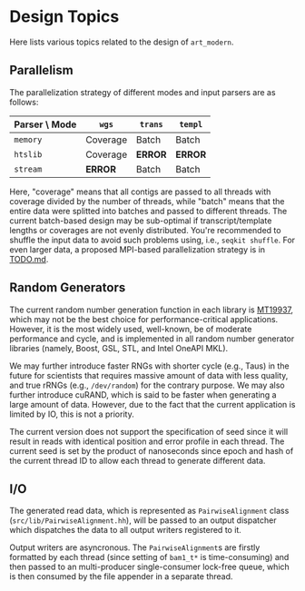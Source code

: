 # Design Topics

Here lists various topics related to the design of `art_modern`.

## Parallelism

The parallelization strategy of different modes and input parsers are as follows:

| Parser \ Mode | `wgs`     | `trans`   | `templ`   |
|---------------|-----------|-----------|-----------|
| `memory`      | Coverage  | Batch     | Batch     |
| `htslib`      | Coverage  | **ERROR** | **ERROR** |
| `stream`      | **ERROR** | Batch     | Batch     |

Here, "coverage" means that all contigs are passed to all threads with coverage divided by the number of threads, while "batch" means that the entire data were splitted into batches and passed to different threads. The current batch-based design may be sub-optimal if transcript/template lengths or coverages are not evenly distributed. You're recommended to shuffle the input data to avoid such problems using, i.e., `seqkit shuffle`. For even larger data, a proposed MPI-based parallelization strategy is in [TODO.md](TODO.md).

## Random Generators

The current random number generation function in each library is [MT19937](https://doi.org/10.1145/272991.272995), which may not be the best choice for performance-critical applications. However, it is the most widely used, well-known, be of moderate performance and cycle, and is implemented in all random number generator libraries (namely, Boost, GSL, STL, and Intel OneAPI MKL).

We may further introduce faster RNGs with shorter cycle (e.g., Taus) in the future for scientists that requires massive amount of data with less quality, and true rRNGs (e.g., `/dev/random`) for the contrary purpose. We may also further introduce cuRAND, which is said to be faster when generating a large amount of data. However, due to the fact that the current application is limited by IO, this is not a priority.

The current version does not support the specification of seed since it will result in reads with identical position and error profile in each thread. The current seed is set by the product of nanoseconds since epoch and hash of the current thread ID to allow each thread to generate different data.

## I/O

The generated read data, which is represented as `PairwiseAlignment` class (`src/lib/PairwiseAlignment.hh`), will be passed to an output dispatcher which dispatches the data to all output writers registered to it.

Output writers are asyncronous. The `PairwiseAlignment`s are firstly formatted by each thread (since setting of `bam1_t*` is time-consuming) and then passed to an multi-producer single-consumer lock-free queue, which is then consumed by the file appender in a separate thread.
